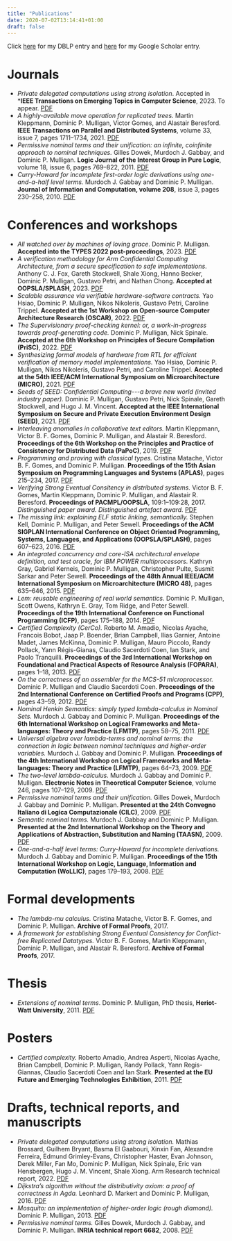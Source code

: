 ```yaml
---
title: "Publications"
date: 2020-07-02T13:14:41+01:00
draft: false
---
```


Click [here](https://dblp2.uni-trier.de/pers/hd/m/Mulligan:Dominic_P=) for my DBLP entry and [here](https://scholar.google.co.uk/citations?user=LI9Nv6UAAAAJ&hl=en) for my Google Scholar entry.

# Journals

- *Private delegated computations using strong isolation*.
Accepted in ***IEEE Transactions on Emerging Topics in Computer Science**, 2023.
To appear.
[PDF](./bryant-private-2023.pdf)
- *A highly-available move operation for replicated trees*.
Martin Kleppmann, Dominic P. Mulligan, Victor Gomes, and Alastair Beresford.
**IEEE Transactions on Parallel and Distributed Systems**, volume 33, issue 7, pages 1711&ndash;1734, 2021.
[PDF](./kleppmann-highly-available-2021.pdf)
- *Permissive nominal terms and their unification: an infinite, coinfinite approach to nominal techniques.*
Gilles Dowek, Murdoch J. Gabbay, and Dominic P. Mulligan.
**Logic Journal of the Interest Group in Pure Logic**, volume 18, issue 6, pages 769&ndash;822, 2011.
[PDF](./dowek-permissive-2011.pdf)
- *Curry-Howard for incomplete first-order logic derivations using one-and-a-half level terms.*
Murdoch J. Gabbay and Dominic P. Mulligan.
**Journal of Information and Computation, volume 208**, issue 3, pages 230&ndash;258, 2010.
[PDF](./gabbay-one-2009.pdf)

# Conferences and workshops

- *All watched over by machines of loving grace*.
Dominic P. Mulligan.
**Accepted into the TYPES 2022 post-proceedings**, 2023.
[PDF](./mulligan-all-2023.pdf)
- *A verification methodology for Arm Confidential Computing Architecture, from a secure specification to safe implementations*.
Anthony C. J. Fox, Gareth Stockwell, Shale Xiong, Hanno Becker, Dominic P. Mulligan, Gustavo Petri, and Nathan Chong.
**Accepted at OOPSLA/SPLASH**, 2023.
[PDF](./fox-verification-2023.pdf)
- *Scalable assurance via verifiable hardware-software contracts.*
Yao Hsiao, Dominic P. Mulligan, Nikos Nikoleris, Gustavo Petri, Caroline Trippel.
**Accepted at the 1st Workshop on Open-source Computer Architecture Research (OSCAR)**, 2022.
[PDF](./hsiao-scalable-2022.pdf)
- *The Supervisionary proof-checking kernel: or, a work-in-progress towards proof-generating code.*
Dominic P. Mulligan, Nick Spinale.
**Accepted at the 6th Workshop on Principles of Secure Compilation (PriSC)**, 2022.
[PDF](./mulligan-supervisionary-2022.pdf)
- *Synthesizing formal models of hardware from RTL for efficient verification of memory model implementations.*
Yao Hsiao, Dominic P. Mulligan, Nikos Nikoleris, Gustavo Petri, and Caroline Trippel.
**Accepted at the 54th IEEE/ACM International Symposium on Microarchitecture (MICRO)**, 2021.
[PDF](./hsiao-synthesizing-2021.pdf)
- *Seeds of SEED: Confidential Computing---a brave new world (invited industry paper).*
Dominic P. Mulligan, Gustavo Petri, Nick Spinale, Gareth Stockwell, and Hugo J. M. Vincent.
**Accepted at the IEEE International Symposium on Secure and Private Execution Environment Design (SEED)**, 2021.
[PDF](./mulligan-confidential-2021.pdf)
- *Interleaving anomalies in collaborative text editors.*
Martin Kleppmann, Victor B. F. Gomes, Dominic P. Mulligan, and Alastair R. Beresford.
**Proceedings of the 6th Workshop on the Principles and Practice of Consistency for Distributed Data (PaPoC)**, 2019.
[PDF](./kleppmann-interleaving-2019.pdf)
- *Programming and proving with classical types.*
Cristina Matache, Victor B. F. Gomes, and Dominic P. Mulligan.
**Proceedings of the 15th Asian Symposium on Programming Languages and Systems (APLAS)**, pages 215&ndash;234, 2017.
[PDF](./matache-programming-2017.pdf)
- *Verifying Strong Eventual Consitency in distributed systems.*
Victor B. F. Gomes, Martin Kleppmann, Dominic P. Mulligan, and Alastair R. Beresford.
**Proceedings of PACMPL/OOPSLA**, 109:1&ndash;109:28, 2017.
*Distinguished paper award.*
*Distinguished artefact award.*
[PDF](./gomes-verifying-2017.pdf)
- *The missing link: explaining ELF static linking, semantically.*
Stephen Kell, Dominic P. Mulligan, and Peter Sewell.
**Proceedings of the ACM SIGPLAN International Conference on Object Oriented Programming, Systems, Languages, and Applications (OOPSLA/SPLASH)**, pages 607&ndash;623, 2016.
[PDF](./kell-missing-2016.pdf)
- *An integrated concurrency and core-ISA architectural envelope definition, and test oracle, for IBM POWER multiprocessors.*
Kathryn Gray, Gabriel Kerneis, Dominic P. Mulligan, Christopher Pulte, Susmit Sarkar and Peter Sewell.
**Proceedings of the 48th Annual IEEE/ACM International Symposium on Microarchitecture (MICRO 48)**, pages 635&ndash;646, 2015.
[PDF](gray-integrated-2015.pdf)
- *Lem: reusable engineering of real world semantics.*
Dominic P. Mulligan, Scott Owens, Kathryn E. Gray, Tom Ridge, and Peter Sewell.
**Proceedings of the 19th International Conference on Functional Programming (ICFP)**, pages 175&ndash;188, 2014.
[PDF](./mulligan-lem-2014.pdf)
- *Certified Complexity (CerCo).*
Roberto M. Amadio, Nicolas Ayache, Francois Bobot, Jaap P. Boender, Brian Campbell, Ilias Garnier, Antoine Madet, James McKinna, Dominic P. Mulligan, Mauro Piccolo, Randy Pollack, Yann Régis-Gianas, Claudio Sacerdoti Coen, Ian Stark, and Paolo Tranquilli. **Proceedings of the 3rd International Workshop on Foundational and Practical Aspects of Resource Analysis (FOPARA)**, pages 1&ndash;18, 2013.
[PDF](./amadio-certified-2013.pdf)
- *On the correctness of an assembler for the MCS-51 microprocessor.*
Dominic P. Mulligan and Claudio Sacerdoti Coen.
**Proceedings of the 2nd International Conference on Certified Proofs and Programs (CPP)**, pages 43&ndash;59, 2012.
[PDF](./mulligan-correctness-2012.pdf)
- *Nominal Henkin Semantics: simply typed lambda-calculus in Nominal Sets.*
Murdoch J. Gabbay and Dominic P. Mulligan.
**Proceedings of the 6th International Workshop on Logical Frameworks and Meta-languages: Theory and Practice (LFMTP)**, pages 58&ndash;75, 2011.
[PDF](./gabbay-nominal-2011.pdf)
- *Universal algebra over lambda-terms and nominal terms: the connection in logic between nominal techniques and higher-order variables.*
Murdoch J. Gabbay and Dominic P. Mulligan.
**Proceedings of the 4th International Workshop on Logical Frameworks and Meta-languages: Theory and Practice (LFMTP)**, pages 64&ndash;73, 2009.
[PDF](./gabbay-universal-2009.pdf)
- *The two-level lambda-calculus.*
Murdoch J. Gabbay and Dominic P. Mulligan.
**Electronic Notes in Theoretical Computer Science**, volume 246, pages 107&ndash;129, 2009.
[PDF](./gabbay-two-level-2009.pdf)
- *Permissive nominal terms and their unification.*
Gilles Dowek, Murdoch J. Gabbay and Dominic P. Mulligan.
**Presented at the 24th Convegno Italiano di Logica Computazionale (CILC)**, 2009.
[PDF](./dowek-permissive-2009.pdf)
- *Semantic nominal terms.*
Murdoch J. Gabbay and Dominic P. Mulligan.
**Presented at the 2nd International Workshop on the Theory and Applications of Abstraction, Substitution and Naming (TAASN)**, 2009.
[PDF](./gabbay-semantic-2009.pdf)
- *One-and-a-half level terms: Curry-Howard for incomplete derivations.*
Murdoch J. Gabbay and Dominic P. Mulligan.
**Proceedings of the 15th International Workshop on Logic, Language, Information and Computation (WoLLIC)**, pages 179&ndash;193, 2008.
[PDF](./gabbay-one-2008.pdf)

# Formal developments

- *The lambda-mu calculus.*
Cristina Matache, Victor B. F. Gomes, and Dominic P. Mulligan.
**Archive of Formal Proofs**, 2017.
- *A framework for establishing Strong Eventual Consistency for Conflict-free Replicated Datatypes.*
Victor B. F. Gomes, Martin Kleppmann, Dominic P. Mulligan, and Alastair R. Beresford.
**Archive of Formal Proofs**, 2017.

# Thesis

- *Extensions of nominal terms*.
Dominic P. Mulligan, PhD thesis, **Heriot-Watt University**, 2011.
[PDF](./mulligan-extensions-2011.pdf)

# Posters

- *Certified complexity.*
Roberto Amadio, Andrea Asperti, Nicolas Ayache, Brian Campbell, Dominic P. Mulligan, Randy Pollack, Yann Regis-Giannas, Claudio Sacerdoti Coen and Ian Stark.
**Presented at the EU Future and Emerging Technologies Exhibition**, 2011. 
[PDF](./amadio-certified-poster-2011.svg)

# Drafts, technical reports, and manuscripts

- *Private delegated computations using strong isolation.*
Mathias Brossard, Guilhem Bryant, Basma El Gaabouri, Xinxin Fan, Alexandre Ferreira, Edmund Grimley-Evans, Christopher Haster, Evan Johnson, Derek Miller, Fan Mo, Dominic P. Mulligan, Nick Spinale, Eric van Hensbergen, Hugo J. M. Vincent, Shale Xiong.
Arm Research technical report, 2022.
[PDF](./brossard-private-2022.pdf)
- *Dijkstra’s algorithm without the distributivity axiom: a proof of correctness in Agda.*
Leonhard D. Markert and Dominic P. Mulligan, 2016.
[PDF](./markhert-dijkstra-2016.pdf)
- *Mosquito: an implementation of higher-order logic (rough diamond).*
Dominic P. Mulligan, 2013.
[PDF](./mulligan-mosquito-2013.pdf)
- *Permissive nominal terms.*
Gilles Dowek, Murdoch J. Gabbay, and Dominic P. Mulligan.
**INRIA technical report 6682**, 2008.
[PDF](./dowek-permissive-2008.pdf)
